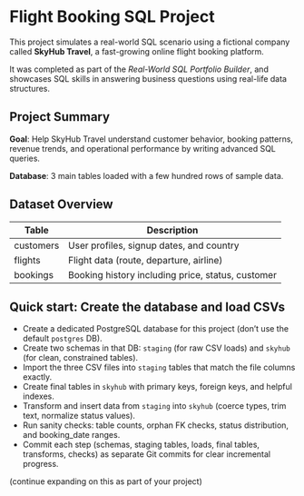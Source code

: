 # Flight Booking SQL Project

This project simulates a real-world SQL scenario using a fictional company called **SkyHub Travel**, a fast-growing online flight booking platform.

It was completed as part of the *Real-World SQL Portfolio Builder*, and showcases SQL skills in answering business questions using real-life data structures.

## Project Summary

**Goal**: Help SkyHub Travel understand customer behavior, booking patterns, revenue trends, and operational performance by writing advanced SQL queries.

**Database**: 3 main tables loaded with a few hundred rows of sample data.

## Dataset Overview

| **Table**   | **Description**                                     |
|-------------|-----------------------------------------------------|
| customers | User profiles, signup dates, and country            |
| flights   | Flight data (route, departure, airline)         |
| bookings  | Booking history including price, status, customer   |


## Quick start: Create the database and load CSVs
- Create a dedicated PostgreSQL database for this project (don’t use the default `postgres` DB).
- Create two schemas in that DB: `staging` (for raw CSV loads) and `skyhub` (for clean, constrained tables).
- Import the three CSV files into `staging` tables that match the file columns exactly.
- Create final tables in `skyhub` with primary keys, foreign keys, and helpful indexes.
- Transform and insert data from `staging` into `skyhub` (coerce types, trim text, normalize status values).
- Run sanity checks: table counts, orphan FK checks, status distribution, and booking_date ranges.
- Commit each step (schemas, staging tables, loads, final tables, transforms, checks) as separate Git commits for clear incremental progress.

(continue expanding on this as part of your project)